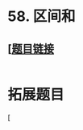 # 58. 区间和
[[题目链接](https://kamacoder.com/problempage.php?pid=1070)
- 
```java

```

# 拓展题目
[
```java

```
